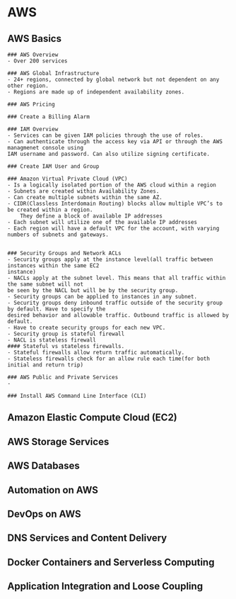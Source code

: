 # 										AWS 

## AWS Basics

	### AWS Overview
	- Over 200 services

	### AWS Global Infrastructure
	- 24+ regions, connected by global network but not dependent on any other region.
	- Regions are made up of independent availability zones. 

	### AWS Pricing

	### Create a Billing Alarm

	### IAM Overview
	- Services can be given IAM policies through the use of roles. 
	- Can authenticate through the access key via API or through the AWS managmenet console using 
	IAM username and password. Can also utilize signing certificate.

	### Create IAM User and Group

	### Amazon Virtual Private Cloud (VPC)
	- Is a logically isolated portion of the AWS cloud within a region
	- Subnets are created within Availability Zones.
	- Can create multiple subnets within the same AZ.
	- CIDR(Classless Interdomain Routing) blocks allow multiple VPC’s to be created within a region. 
    	They define a block of available IP addresses
	- Each subnet will utilize one of the available IP addresses
	- Each region will have a default VPC for the account, with varying numbers of subnets and gateways.
	

	### Security Groups and Network ACLs
	- Security groups apply at the instance level(all traffic between instances within the same EC2
	instance)
	- NACLs apply at the subnet level. This means that all traffic within the same subnet will not 
	be seen by the NACL but will be by the security group. 
	- Security groups can be applied to instances in any subnet.
	- Security groups deny inbound traffic outside of the security group by default. Have to specify the 
	desired behavior and allowable traffic. Outbound traffic is allowed by default.
	- Have to create security groups for each new VPC.
	- Security group is stateful firewall
	- NACL is stateless firewall
	#### Stateful vs stateless firewalls.
	- Stateful firewalls allow return traffic automatically.
	- Stateless firewalls check for an allow rule each time(for both initial and return trip)

	### AWS Public and Private Services
	- 

	### Install AWS Command Line Interface (CLI)

## Amazon Elastic Compute Cloud (EC2)

## AWS Storage Services

## AWS Databases

## Automation on AWS

## DevOps on AWS

## DNS Services and Content Delivery

## Docker Containers and Serverless Computing

## Application Integration and Loose Coupling